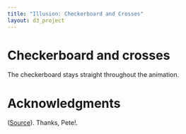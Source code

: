 ```yaml
---
title: "Illusion: Checkerboard and Crosses"
layout: d3_project
---
```


# Checkerboard and crosses

The checkerboard stays straight throughout the animation.

<div id="main"></div>

# Acknowledgments

([Source](http://bigblueboo.tumblr.com/post/81390584151/fooled-ya-brain)). Thanks, Pete!.
